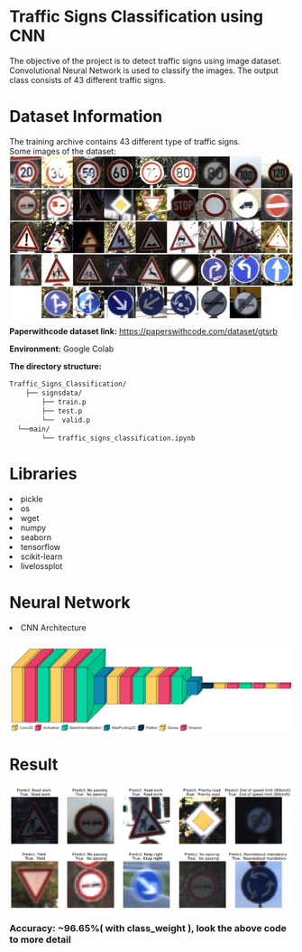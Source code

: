 # Traffic Signs Classification using CNN
The objective of the project is to detect traffic signs using image dataset. Convolutional Neural Network is used to classify the images. The output class consists of 43 different traffic signs.

# Dataset Information

The training archive contains 43 different type of traffic signs.<br />
Some images of the dataset:<br />
<img align='center' src="https://github.com/gnurt2041/Traffic_Signs_Classification/blob/main/image/dataset.jpg" width="700">

**Paperwithcode dataset link:** https://paperswithcode.com/dataset/gtsrb

**Environment:** Google Colab

**The directory structure:**
```
Traffic_Signs_Classification/
	├── signsdata/
        ├── train.p
        ├── test.p
        └──  valid.p
  └──main/
        └── traffic_signs_classification.ipynb
```
# Libraries

<li>pickle
<li>os
<li>wget
<li>numpy
<li>seaborn
<li>tensorflow
<li>scikit-learn
<li>livelossplot

# Neural Network

<li>CNN Architecture

<h2><img align='center' src="https://github.com/gnurt2041/Traffic_Signs_Classification/blob/main/image/plot_cnn.png" width="700"><h2>

# Result
<h3><img align='center' src="https://github.com/gnurt2041/Traffic_Signs_Classification/blob/main/image/result.png" width="700"><h3>

**Accuracy:** ~96.65%( with class_weight ), look the above code to more detail
